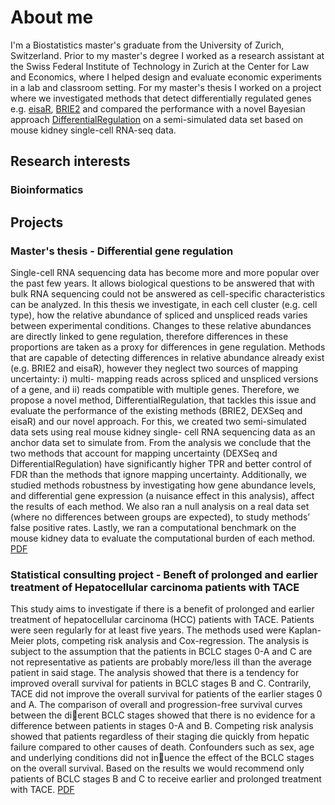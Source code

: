 # About me
I'm a Biostatistics master's graduate from the University of Zurich, Switzerland. Prior to my master's degree I worked as a research assistant at the Swiss Federal Institute of Technology in Zurich at the Center for Law and Economics, where I helped design and evaluate economic experiments in a lab and classroom setting. For my master's thesis I worked on a project where we investigated methods that detect differentially regulated genes e.g. [eisaR](https://bioconductor.org/packages/release/bioc/html/eisaR.html), [BRIE2](https://brie.readthedocs.io/en/latest/) and compared the performance with a novel Bayesian approach [DifferentialRegulation](http://www.bioconductor.org/packages/release/bioc/html/DifferentialRegulation.html) on a semi-simulated data set based on mouse kidney single-cell RNA-seq data.

## Research interests
### Bioinformatics

## Projects
### Master's thesis - Differential gene regulation
Single-cell RNA sequencing data has become more and more popular over the past few years.
It allows biological questions to be answered that with bulk RNA sequencing could not be
answered as cell-specific characteristics can be analyzed. In this thesis we investigate, in each
cell cluster (e.g. cell type), how the relative abundance of spliced and unspliced reads varies
between experimental conditions. Changes to these relative abundances are directly linked to
gene regulation, therefore differences in these proportions are taken as a proxy for differences in
gene regulation. Methods that are capable of detecting differences in relative abundance already
exist (e.g. BRIE2 and eisaR), however they neglect two sources of mapping uncertainty: i) multi-
mapping reads across spliced and unspliced versions of a gene, and ii) reads compatible with
multiple genes. Therefore, we propose a novel method, DifferentialRegulation, that tackles this
issue and evaluate the performance of the existing methods (BRIE2, DEXSeq and eisaR) and our
novel approach. For this, we created two semi-simulated data sets using real mouse kidney single-
cell RNA sequencing data as an anchor data set to simulate from. From the analysis we conclude
that the two methods that account for mapping uncertainty (DEXSeq and DifferentialRegulation)
have significantly higher TPR and better control of FDR than the methods that ignore mapping
uncertainty. Additionally, we studied methods robustness by investigating how gene abundance
levels, and differential gene expression (a nuisance effect in this analysis), affect the results of
each method. We also ran a null analysis on a real data set (where no differences between groups
are expected), to study methods’ false positive rates. Lastly, we ran a computational benchmark
on the mouse kidney data to evaluate the computational burden of each method. [PDF](/assets/files/masters_thesis.pdf)

### Statistical consulting project - Beneft of prolonged and earlier treatment of Hepatocellular carcinoma patients with TACE
This study aims to investigate if there is a benefit of prolonged and earlier treatment of hepatocellular
carcinoma (HCC) patients with TACE. Patients were seen regularly for at least five years. The methods
used were Kaplan-Meier plots, competing risk analysis and Cox-regression. The analysis is subject to
the assumption that the patients in BCLC stages 0-A and C are not representative as patients are
probably more/less ill than the average patient in said stage. The analysis showed that there is
a tendency for improved overall survival for patients in BCLC stages B and C. Contrarily, TACE
did not improve the overall survival for patients of the earlier stages 0 and A. The comparison of
overall and progression-free survival curves between the dierent BCLC stages showed that there is no
evidence for a difference between patients in stages 0-A and B. Competing risk analysis showed that
patients regardless of their staging die quickly from hepatic failure compared to other causes of death.
Confounders such as sex, age and underlying conditions did not inuence the effect of the BCLC stages
on the overall survival. Based on the results we would recommend only patients of BCLC stages B
and C to receive earlier and prolonged treatment with TACE. [PDF](/assets/files/report_STA490_meili.pdf)

